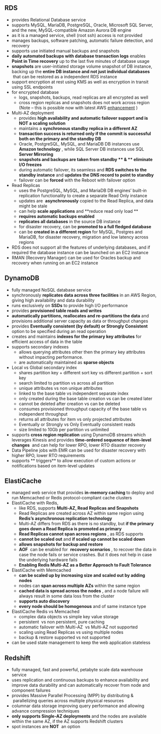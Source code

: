 ## RDS

* provides Relational Database service
* supports MySQL, MariaDB, PostgreSQL, Oracle, Microsoft SQL Server, and the new, MySQL-compatible Amazon Aurora DB engine
* as it is a managed service, shell \(root ssh\) access is not provided
* manages backups, software patching, automatic failure detection, and recovery
* supports use initiated manual backups and snapshots
* **daily automated backups with database transaction logs**
  enables
  **Point in Time recovery**
  up to the last five minutes of database usage
* **snapshots**
  are user-initiated storage volume snapshot of DB instance, backing up the
  **entire DB instance and not just individual databases**
   that can be restored as a independent RDS instance
* support encryption at rest using KMS as well as encryption in transit using SSL endpoints
* for encrypted database
  * logs, snapshots, backups, read replicas are all encrypted as well
  * cross region replicas and snapshots does not work across region \(Note – this is possible now with latest AWS
    [enhancement](https://aws.amazon.com/about-aws/whats-new/2017/01/amazon-rds-now-supports-read-replicas-of-encrypted-database-instances-across-regions/)
    \)
* Multi-AZ deployment
  * provides
    **high availability and automatic failover support and is NOT a scaling solution**
  * maintains a
    **synchronous standby replica in a different AZ**
  * **transaction success is returned only if the commit is successful both on the primary and the standby DB**
  * Oracle, PostgreSQL, MySQL, and MariaDB DB instances use
    **Amazon technology**
    , while SQL Server DB instances use SQL
    **Server Mirroring**
  * **snapshots and backups are taken from standby **
    **&**
    ** eliminate I/O freezes**
  * during automatic failover, its seamless and
    **RDS switches to the standby instance**
    and
    **updates the DNS record to point to standby**
  * failover can be
    **forced**
    with the Reboot with failover option
* Read Replicas
  * uses the PostgreSQL, MySQL, and MariaDB DB engines’ built-in replication functionality to create a separate Read Only instance
  * updates are 
    **asynchronously**
    copied to the Read Replica, and data might be stale
  * can help
    **scale applications**
    and
    **reduce read only load **
  * **requires automatic backups enabled**
  * **replicates all databases**
    in the source DB instance
  * for disaster recovery, can be
    **promoted to a full fledged database**
  * can be
    **created in a different region**
    for MySQL, Postgres and MariaDB, for disaster recovery, migration and low latency across regions
* RDS does not support all the features of underlying databases, and if required the database instance can be launched on an EC2 instance
* RMAN \(Recovery Manager\) can be used for Oracles backup and recovery when running on an EC2 instance

## DynamoDB

* fully managed NoSQL database service
* synchronously
  **replicates data across three facilities**
  in an AWS Region, giving high availability and data durability
* runs exclusively on
  **SSDs**
  to provide high I/O performance
* provides
  **provisioned table reads and writes**
* **automatically partitions, reallocates and re-partitions the data**
  and provisions additional server capacity as data or throughput changes
* provides
  **Eventually consistent \(by default\) or Strongly Consistent**
  option to be specified during an read operation
* creates and maintains
  **indexes for the primary key attributes**
  for efficient access of data in the table
* supports secondary indexes
  * allows querying attributes other then the primary key attributes without impacting performance.
  * are automatically maintained as
    **sparse objects**
* Local vs Global secondary index
  * shares partition key + different sort key
    vs
    different partition + sort key
  * search limited to partition
    vs
    across all partition
  * unique attributes
    vs
    non unique attributes
  * linked to the base table
    vs
    independent separate index
  * only created during the base table creation
    vs
    can be created later
  * cannot be deleted after creation
    vs
    can be deleted
  * consumes provisioned throughput capacity of the base table
    vs
    independent throughput
  * returns all attributes for item
    vs
    only projected attributes
  * Eventually or Strongly
    vs
    Only Eventually consistent reads
  * size limited to 10Gb per partition
    vs
    unlimited
* supports
  **cross region replication**
  using DynamoDB streams which leverages Kinesis and provides
  **time-ordered sequence of item-level changes**
   and can help for lower RPO, lower RTO disaster recovery
* Data Pipeline jobs with EMR can be used for disaster recovery with higher RPO, lower RTO requirements
* supports
  ** triggers**
  to allow execution of custom actions or notifications based on item-level updates

## ElastiCache

* managed web service that provides
  **in-memory caching**
  to deploy and run Memcached or Redis protocol-compliant cache clusters
* ElastiCache with Redis,
  * like RDS, supports
    **Multi-AZ, Read Replicas and Snapshots**
  * Read Replicas are created across AZ within same region using 
    **Redis’s asynchronous replication technology**
  * Multi-AZ differs from RDS as there is no standby, but
    **if the primary goes down a Read Replica is promoted as primary**
  * **Read Replicas cannot span across regions**
    , as RDS supports
  * **cannot be scaled out**
    and
    **if scaled up cannot be scaled down**
  * **allows snapshots for backup and restore**
  * **AOF**
     can be enabled for 
    **recovery scenarios**
    , to recover the data in case the node fails or service crashes. But it does not help in case the underlying hardware fails
  * **Enabling Redis Multi-AZ as a Better Approach to Fault Tolerance**
* ElastiCache with Memcached
  * **can be scaled up by increasing size and scaled out by adding nodes**
  * nodes can
    **span across multiple AZs**
    within the same region
  * **cached data is spread across the nodes**
    , and a node failure will always result in some data loss from the cluster
  * **supports auto discovery**
  * **every node should be homogenous**
    and of same instance type
* ElastiCache Redis vs Memcached
  * complex data objects
    vs
    simple key value storage
  * persistent
     vs
    non persistent, pure caching
  * automatic failover with Multi-AZ 
    vs
    Multi-AZ not supported
  * scaling using Read Replicas
    vs
    using multiple nodes
  * backup 
    &
     restore supported
    vs
    not supported
* can be used state management to keep the web application stateless

## Redshift

* fully managed, fast and powerful, petabyte scale data warehouse service
* uses replication and continuous backups to enhance availability and improve data durability and can automatically recover from node and component failures
* provides Massive Parallel Processing \(MPP\) by distributing 
  &
   parallelizing queries across multiple physical resources
* columnar data storage improving query performance and allowing advance compression techniques
* **only supports Single-AZ deployments**
  and the nodes are available within the same AZ, if the AZ supports Redshift clusters
* spot instances are
  **NOT**
   an option



